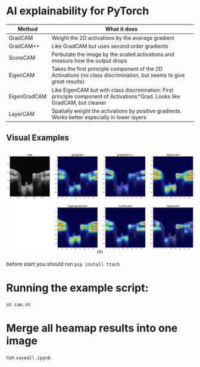# AI explainability for PyTorch

| Method              | What it does                                                                                                                |
|---------------------|-----------------------------------------------------------------------------------------------------------------------------|
| GradCAM             | Weight the 2D activations by the average gradient                                                                           |
| GradCAM++           | Like GradCAM but uses second order gradients                                                                                |
| ScoreCAM            | Perbutate the image by the scaled activations and measure how the output drops                                              |
| EigenCAM            | Takes the first principle component of the 2D Activations (no class discrimination, but seems to give great results)        |
| EigenGradCAM        | Like EigenCAM but with class discrimination: First principle component of Activations*Grad. Looks like GradCAM, but cleaner |
| LayerCAM            | Spatially weight the activations by positive gradients. Works better especially in lower layers                             |

## Visual Examples
![image](https://github.com/fjcu-ee-islab/ResViT/blob/main/heatmap/pytorch-grad-cam/example/example.png)

before start you should run ```pip install ttach```

# Running the example script:

```
sh cam.sh
```
# Merge all heamap results into one image

run ```saveall.ipynb```
